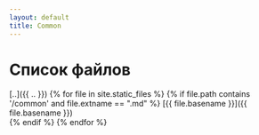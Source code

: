 ```yaml
---
layout: default
title: Common
---
```


# Список файлов

[..]({{ .. }})
{% for file in site.static_files %}
  {% if file.path contains '/common' and file.extname == ".md" %}
[{{ file.basename }}]({{ file.basename }})  
  {% endif %}
{% endfor %}
